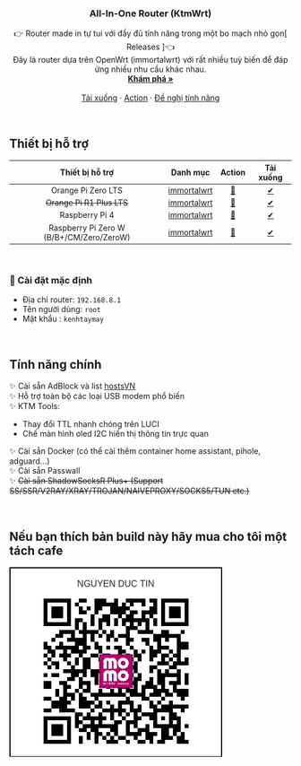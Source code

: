 
<p align="center">
  <h3 align="center">All-In-One Router (KtmWrt)</h3>
  <p align="center">
    👉 Router made in tự tui với đầy đủ tính năng trong một bo mạch nhỏ gọn[<a herf="https://github.com/kenhtaymay/ktmwrt/releases"> Releases </a>]👈
    <br />
    Đây là router dựa trên OpenWrt (<a herf="https://github.com/immortalwrt/immortalwrt">immortalwrt</a>) với rất nhiều tuỳ biến để đáp ứng nhiều nhu cầu khác nhau.
    <br />
    <a href="https://github.com/kenhtaymay/ktmwrt"><strong>Khám phá »</strong></a>
    <br />
    <br />
    <a href="https://github.com/kenhtaymay/ktmwrt/releases">Tải xuống</a>
    ·
    <a href="https://github.com/kenhtaymay/ktmwrt/actions">Action</a>
    ·
    <a href="https://github.com/kenhtaymay/ktmwrt/issues">Đề nghị tính năng</a>
  </p>
</p>

<br>

## Thiết bị hỗ trợ
|           Thiết bị hỗ trợ        |         Danh mục         |        Action         |              Tải xuống          |
| :------------------------: | :---------------------: | :-------------------: | :--------------------------: |
| Orange Pi Zero LTS | [immortalwrt](https://github.com/immortalwrt/immortalwrt) | [🍕](https://github.com/kenhtaymay/ktmwrt/actions/workflows/OrangePiR1LTS.yml) | [✔](https://github.com/kenhtaymay/ktmwrt/releases) |
| ~~Orange Pi R1 Plus LTS~~ | [immortalwrt](https://github.com/immortalwrt/immortalwrt) | [🍕](https://github.com/kenhtaymay/ktmwrt/actions/workflows/OrangePiR1LTS.yml) | [✔](https://github.com/kenhtaymay/ktmwrt/releases) |
| Raspberry Pi 4 | [immortalwrt](https://github.com/immortalwrt/immortalwrt) | [🍕](https://github.com/kenhtaymay/ktmwrt/actions/workflows/OrangePiR1LTS.yml) | [✔](https://github.com/kenhtaymay/ktmwrt/releases) |
| Raspberry Pi Zero W (B/B+/CM/Zero/ZeroW) | [immortalwrt](https://github.com/immortalwrt/immortalwrt) | [🍕](https://github.com/kenhtaymay/ktmwrt/actions/workflows/OrangePiR1LTS.yml) | [✔](https://github.com/kenhtaymay/ktmwrt/releases) |

<br>

### 🎯 Cài đặt mặc định
- Địa chỉ router: `192.168.8.1`   
- Tên người dùng: `root`   
- Mật khẩu  : `kenhtaymay`

<br>

## Tính năng chính
✨ Cài sẵn AdBlock và list [hostsVN](https://bigdargon.github.io/hostsVN/)   
✨ Hỗ trợ toàn bộ các loại USB modem phổ biến   
✨ KTM Tools:
  - Thay đổi TTL nhanh chóng trên LUCI
  - Chế màn hình oled I2C hiển thị thông tin trực quan

✨ Cài sẵn Docker (có thể cài thêm container home assistant, pihole, adguard...)   
✨ Cài sẵn Passwall   
✨ ~~Cài sẵn ShadowSocksR Plus+ (Support SS/SSR/V2RAY/XRAY/TROJAN/NAIVEPROXY/SOCKS5/TUN etc.)~~   

<br>

## Nếu bạn thích bản build này hãy mua cho tôi một tách cafe

![Scan me](/files/root/momo.png)

<br>